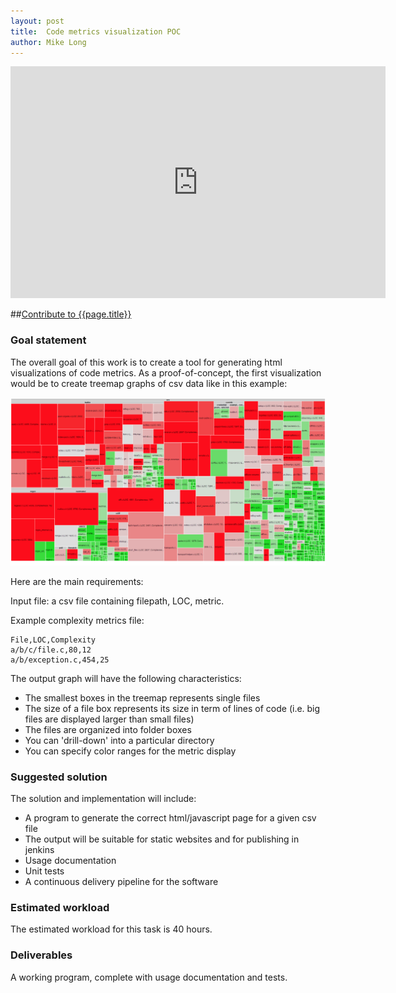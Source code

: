 ```yaml
---
layout: post
title:  Code metrics visualization POC
author: Mike Long
---
```


<iframe width="600" height="371" seamless frameborder="0" scrolling="no" src="https://docs.google.com/spreadsheets/d/10iuA_SK6crvYU5TOoqMXxn3plLmuK_3K-bGuqs6kxX0/pubchart?oid=1598983965&amp;format=interactive"></iframe>


##[Contribute to {{page.title}}](/sow/)

### Goal statement

The overall goal of this work is to create a tool for generating html visualizations
of code metrics.  As a proof-of-concept, the first visualization would be to create treemap graphs of csv data like in this example:

![Code complexity metrics for git](/images/metrics.png)

Here are the main requirements:

Input file: a csv file containing filepath, LOC, metric.

Example complexity metrics file:

````
File,LOC,Complexity
a/b/c/file.c,80,12
a/b/exception.c,454,25
````
The output graph will have the following characteristics:

  * The smallest boxes in the treemap represents single files
  * The size of a file box represents its size in term of lines of code (i.e. big files are displayed larger than small files)
  * The files are organized into folder boxes
  * You can 'drill-down' into a particular directory
  * You can specify color ranges for the metric display

### Suggested solution

The solution and implementation will include:

  - A program to generate the correct html/javascript page for a given csv file
  - The output will be suitable for static websites and for publishing in jenkins
  - Usage documentation
  - Unit tests
  - A continuous delivery pipeline for the software

### Estimated workload

The estimated workload for this task is 40 hours.

### Deliverables

A working program, complete with usage documentation and tests.
